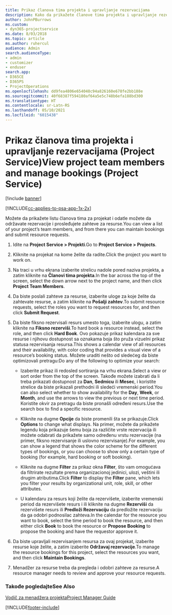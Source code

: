 ```yaml
---
title: Prikaz članova tima projekta i upravljanje rezervacijama
description: Kako da prikažete članove tima projekta i upravljanje rezervacijama u programu Project Service
author: JohnPBurrows
ms.custom:
- dyn365-projectservice
ms.date: 8/03/2018
ms.topic: article
ms.author: ruhercul
audience: Admin
search.audienceType:
- admin
- customizer
- enduser
search.app:
- D365CE
- D365PS
- ProjectOperations
ms.openlocfilehash: dd9fea4806e654048c94a826160e678fe2bb188e
ms.sourcegitcommit: 40f68387f594180af64a5e5c748b6efa188bd300
ms.translationtype: HT
ms.contentlocale: sr-Latn-RS
ms.lasthandoff: 05/10/2021
ms.locfileid: "6015438"
---
```

# <a name="view-project-team-members-and-manage-bookings-project-service"></a><span data-ttu-id="76b90-103">Prikaz članova tima projekta i upravljanje rezervacijama (Project Service)</span><span class="sxs-lookup"><span data-stu-id="76b90-103">View project team members and manage bookings (Project Service)</span></span>

[!include [banner](../includes/psa-now-project-operations.md)]

[!INCLUDE[cc-applies-to-psa-app-1x-2x](../includes/cc-applies-to-psa-app-1x-2x.md)]

<span data-ttu-id="76b90-104">Možete da prikažete listu članova tima za projekat i odatle možete da održavate rezervacije i prosleđujete zahteve za resurse.</span><span class="sxs-lookup"><span data-stu-id="76b90-104">You can view a list of your project’s team members, and from there you can maintain bookings and submit resource requests.</span></span>  
  
1.  <span data-ttu-id="76b90-105">Idite na **Project Service > Projekti**.</span><span class="sxs-lookup"><span data-stu-id="76b90-105">Go to **Project Service > Projects**.</span></span>  
  
2.  <span data-ttu-id="76b90-106">Kliknite na projekat na kome želite da radite.</span><span class="sxs-lookup"><span data-stu-id="76b90-106">Click the project you want to work on.</span></span>  
  
3.  <span data-ttu-id="76b90-107">Na traci u vrhu ekrana izaberite strelicu nadole pored naziva projekta, a zatim kliknite na **Članovi tima projekta**.</span><span class="sxs-lookup"><span data-stu-id="76b90-107">In the bar across the top of the screen, select the down arrow next to the project name, and then click **Project Team Members**.</span></span>  
  
4.  <span data-ttu-id="76b90-108">Da biste poslali zahteve za resurse, izaberite uloge za koje želite da zahtevate resurse, a zatim kliknite na **Pošalji zahtev**.</span><span class="sxs-lookup"><span data-stu-id="76b90-108">To submit resource requests, select the roles you want to request resources for, and then click **Submit Request**.</span></span>  
  
5.  <span data-ttu-id="76b90-109">Da biste fiksno rezervisali resurs umesto toga, izaberite ulogu, a zatim kliknite na **Fiksno rezerviši**.</span><span class="sxs-lookup"><span data-stu-id="76b90-109">To hard book a resource instead, select the role, and then click **Hard Book**.</span></span> <span data-ttu-id="76b90-110">Ovo pokazuje prikaz kalendara za sve resurse i njihovu dostupnost sa oznakama boja što pruža vizuelni prikaz statusa rezervisanja resursa.</span><span class="sxs-lookup"><span data-stu-id="76b90-110">This shows a calendar view of all resources and their availability, with color coding that provides a visual view of a resource’s booking status.</span></span> <span data-ttu-id="76b90-111">Možete uraditi nešto od sledećeg da biste optimizovali pretragu:</span><span class="sxs-lookup"><span data-stu-id="76b90-111">Do any of the following to optimize your search:</span></span>  
  
    -   <span data-ttu-id="76b90-112">Izaberite prikaz ili redosled sortiranja na vrhu ekrana.</span><span class="sxs-lookup"><span data-stu-id="76b90-112">Select a view or sort order from the top of the screen.</span></span> <span data-ttu-id="76b90-113">Takođe možete izabrati da li treba prikazati dostupnost za **Dan**, **Sedmicu** ili **Mesec**, i koristite strelice da biste prikazali prethodni ili sledeći vremenski period.</span><span class="sxs-lookup"><span data-stu-id="76b90-113">You can also select whether to show availability for the **Day**, **Week**, or **Month**, and use the arrows to view the previous or next time period.</span></span> <span data-ttu-id="76b90-114">Koristite okvir za pretragu da biste pronašli određeni resurs.</span><span class="sxs-lookup"><span data-stu-id="76b90-114">Use the search box to find a specific resource.</span></span>  
  
    -   <span data-ttu-id="76b90-115">Kliknite na dugme **Opcije** da biste promenili šta se prikazuje.</span><span class="sxs-lookup"><span data-stu-id="76b90-115">Click **Options** to change what displays.</span></span> <span data-ttu-id="76b90-116">Na primer, možete da prikažete legendu koja prikazuje šemu boja za različite vrste rezervacija ili možete odabrati da prikažete samo određenu vrstu rezervacije (na primer, fiksno rezervisanje ili uslovno rezervisanje).</span><span class="sxs-lookup"><span data-stu-id="76b90-116">For example, you can show a legend that shows the color scheme for the different types of bookings, or you can choose to show only a certain type of booking (for example, hard booking or soft booking).</span></span>  
  
    -   <span data-ttu-id="76b90-117">Kliknite na dugme **Filter** za prikaz okna **Filter**, što vam omogućava da filtrirate rezultate prema organizacionoj jedinici, ulozi, veštini ili drugim atributima.</span><span class="sxs-lookup"><span data-stu-id="76b90-117">Click **Filter** to display the **Filter** pane, which lets you filter your results by organizational unit, role, skill, or other attributes.</span></span>  
  
    -   <span data-ttu-id="76b90-118">U kalendaru za resurs koji želite da rezervišete, izaberite vremenski period da rezervišete resurs i ili kliknite na dugme **Rezerviši** da rezervišete resurs ili **Predloži Rezervaciju** da predložite rezervaciju da ga odobri podnosilac zahteva.</span><span class="sxs-lookup"><span data-stu-id="76b90-118">In the calendar for the resource you want to book, select the time period to book the resource, and then either click **Book** to book the resource or **Propose Booking** to propose the booking and have the requestor approve it.</span></span>  
  
6.  <span data-ttu-id="76b90-119">Da biste upravljali rezervisanjem resursa za ovaj projekat, izaberite resurse koje želite, a zatim izaberite **Održavaj rezervacije**.</span><span class="sxs-lookup"><span data-stu-id="76b90-119">To manage the resource bookings for this project, select the resources you want, and then click **Maintain Bookings**.</span></span>  
  
7.  <span data-ttu-id="76b90-120">Menadžer za resurse treba da pregleda i odobri zahteve za resurse.</span><span class="sxs-lookup"><span data-stu-id="76b90-120">A resource manager needs to review and approve your resource requests.</span></span>  
  
### <a name="see-also"></a><span data-ttu-id="76b90-121">Takođe pogledajte</span><span class="sxs-lookup"><span data-stu-id="76b90-121">See Also</span></span>  
 [<span data-ttu-id="76b90-122">Vodič za menadžera projekta</span><span class="sxs-lookup"><span data-stu-id="76b90-122">Project Manager Guide</span></span>](../psa/project-manager-guide.md)


[!INCLUDE[footer-include](../includes/footer-banner.md)]